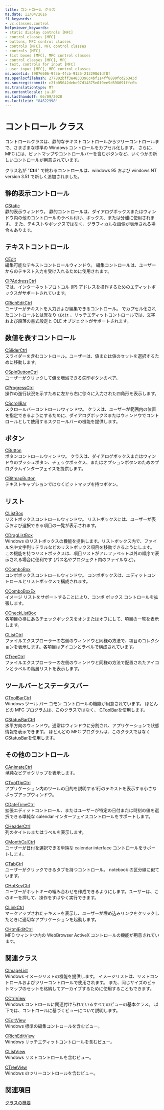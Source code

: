 ```yaml
---
title: コントロール クラス
ms.date: 11/04/2016
f1_keywords:
- vc.classes.control
helpviewer_keywords:
- static display controls [MFC]
- control classes [MFC]
- buttons, MFC control classes
- controls [MFC], MFC control classes
- controls [MFC]
- list boxes [MFC], MFC control classes
- control classes [MFC], MFC
- text, controls for input [MFC]
- user input [MFC], MFC control classes
ms.assetid: f9876606-9f5b-44cb-9135-213298d1df8f
ms.openlocfilehash: 277802bff3e4833396c4bf114ff8880fcd26343d
ms.sourcegitcommit: c21b05042debc97d14875e019ee9d698691ffc0b
ms.translationtype: MT
ms.contentlocale: ja-JP
ms.lasthandoff: 06/09/2020
ms.locfileid: "84622998"
---
```

# <a name="control-classes"></a>コントロール クラス

コントロールクラスは、静的なテキストコントロールからツリーコントロールまで、さまざまな標準の Windows コントロールをカプセル化します。 さらに、MFC には、ビットマップやコントロールバーを含むボタンなど、いくつかの新しいコントロールが用意されています。

クラス名が "**Ctrl**" で終わるコントロールは、windows 95 および windows NT version 3.51 で新しく追加されました。

## <a name="static-display-controls"></a>静的表示コントロール

[CStatic](reference/cstatic-class.md)<br/>
静的表示ウィンドウ。 静的コントロールは、ダイアログボックスまたはウィンドウ内の他のコントロールのラベル付け、ボックス、または分離に使用されます。 また、テキストやボックスではなく、グラフィカルな画像が表示される場合もあります。

## <a name="text-controls"></a>テキストコントロール

[CEdit](reference/cedit-class.md)<br/>
編集可能なテキストコントロールウィンドウ。 編集コントロールは、ユーザーからのテキスト入力を受け入れるために使用されます。

[CIPAddressCtrl](reference/cipaddressctrl-class.md)<br/>
では、インターネットプロトコル (IP) アドレスを操作するためのエディットボックスがサポートされています。

[CRichEditCtrl](reference/cricheditctrl-class.md)<br/>
ユーザーがテキストを入力および編集できるコントロール。 でカプセル化されたコントロールとは異なり `CEdit` 、リッチエディットコントロールでは、文字および段落の書式設定と OLE オブジェクトがサポートされます。

## <a name="controls-that-represent-numbers"></a>数値を表すコントロール

[CSliderCtrl](reference/csliderctrl-class.md)<br/>
スライダーを含むコントロール。ユーザーは、値または値のセットを選択するために移動します。

[CSpinButtonCtrl](reference/cspinbuttonctrl-class.md)<br/>
ユーザーがクリックして値を増減できる矢印ボタンのペア。

[CProgressCtrl](reference/cprogressctrl-class.md)<br/>
操作の進行状況を示すために左から右に徐々に入力された四角形を表示します。

[CScrollBar](reference/cscrollbar-class.md)<br/>
スクロールバーコントロールウィンドウ。 クラスは、ユーザーが範囲内の位置を指定できるようにするために、ダイアログボックスまたはウィンドウでコントロールとして使用するスクロールバーの機能を提供します。

## <a name="buttons"></a>ボタン

[CButton](reference/cbutton-class.md)<br/>
ボタンコントロールウィンドウ。 クラスは、ダイアログボックスまたはウィンドウのプッシュボタン、チェックボックス、またはオプションボタンのためのプログラムインターフェイスを提供します。

[CBitmapButton](reference/cbitmapbutton-class.md)<br/>
テキストキャプションではなくビットマップを持つボタン。

## <a name="lists"></a>リスト

[CListBox](reference/clistbox-class.md)<br/>
リストボックスコントロールウィンドウ。 リストボックスには、ユーザーが表示および選択できる項目の一覧が表示されます。

[CDragListBox](reference/cdraglistbox-class.md)<br/>
Windows のリストボックスの機能を提供します。リストボックス内で、ファイル名や文字列リテラルなどのリストボックス項目を移動できるようにします。 この機能を持つリストボックスは、項目リストがアルファベット以外の順序で表示される場合に便利です (パス名やプロジェクト内のファイルなど)。

[CComboBox](reference/ccombobox-class.md)<br/>
コンボボックスコントロールウィンドウ。 コンボボックスは、エディットコントロールとリストボックスで構成されます。

[CComboBoxEx](reference/ccomboboxex-class.md)<br/>
イメージ リストをサポートすることにより、コンボ ボックス コントロールを拡張します。

[CCheckListBox](reference/cchecklistbox-class.md)<br/>
各項目の横にあるチェックボックスをオンまたはオフにして、項目の一覧を表示します。

[CListCtrl](reference/clistctrl-class.md)<br/>
ファイルエクスプローラーの右側のウィンドウと同様の方法で、項目のコレクションを表示します。各項目はアイコンとラベルで構成されています。

[CTreeCtrl](reference/ctreectrl-class.md)<br/>
ファイルエクスプローラーの左側のウィンドウと同様の方法で配置されたアイコンとラベルの階層リストを表示します。

## <a name="toolbars-and-status-bars"></a>ツールバーとステータスバー

[CToolBarCtrl](reference/ctoolbarctrl-class.md)<br/>
Windows ツール バー コモン コントロールの機能が用意されています。 ほとんどの MFC プログラムは、このクラスではなく、 [CToolBar](reference/ctoolbar-class.md)を使用します。

[CStatusBarCtrl](reference/cstatusbarctrl-class.md)<br/>
水平方向のウィンドウ。通常はウィンドウに分割され、アプリケーションで状態情報を表示できます。 ほとんどの MFC プログラムは、このクラスではなく[CStatusBar](reference/cstatusbar-class.md)を使用します。

## <a name="miscellaneous-controls"></a>その他のコントロール

[CAnimateCtrl](reference/canimatectrl-class.md)<br/>
単純なビデオクリップを表示します。

[CToolTipCtrl](reference/ctooltipctrl-class.md)<br/>
アプリケーション内のツールの目的を説明する1行のテキストを表示する小さなポップアップウィンドウ。

[CDateTimeCtrl](reference/cdatetimectrl-class.md)<br/>
拡張エディットコントロール、またはユーザーが特定の日付または時刻の値を選択できる単純な calendar インターフェイスコントロールをサポートします。

[CHeaderCtrl](reference/cheaderctrl-class.md)<br/>
列のタイトルまたはラベルを表示します。

[CMonthCalCtrl](reference/cmonthcalctrl-class.md)<br/>
ユーザーが日付を選択できる単純な calendar interface コントロールをサポートします。

[CTabCtrl](reference/ctabctrl-class.md)<br/>
ユーザーがクリックできるタブを持つコントロール。 notebook の区分線に似ています。

[CHotKeyCtrl](reference/chotkeyctrl-class.md)<br/>
ユーザーがホットキーの組み合わせを作成できるようにします。ユーザーは、このキーを押して、操作をすばやく実行できます。

[CLinkCtrl](reference/clinkctrl-class.md)<br/>
マークアップされたテキストを表示し、ユーザーが埋め込みリンクをクリックしたときに適切なアプリケーションを起動します。

[CHtmlEditCtrl](reference/chtmleditctrl-class.md)<br/>
MFC ウィンドウ内の WebBrowser ActiveX コントロールの機能が用意されています。

## <a name="related-classes"></a>関連クラス

[CImageList](reference/cimagelist-class.md)<br/>
Windows イメージリストの機能を提供します。 イメージリストは、リストコントロールおよびツリーコントロールで使用されます。 また、同じサイズのビットマップのセットを格納してアーカイブするために使用することもできます。

[CCtrlView](reference/cctrlview-class.md)<br/>
Windows コントロールに関連付けられているすべてのビューの基本クラス。 以下では、コントロールに基づくビューについて説明します。

[CEditView](reference/ceditview-class.md)<br/>
Windows 標準の編集コントロールを含むビュー。

[CRichEditView](reference/cricheditview-class.md)<br/>
Windows リッチエディットコントロールを含むビュー。

[CListView](reference/clistview-class.md)<br/>
Windows リストコントロールを含むビュー。

[CTreeView](reference/ctreeview-class.md)<br/>
Windows のツリーコントロールを含むビュー。

## <a name="see-also"></a>関連項目

[クラスの概要](class-library-overview.md)
